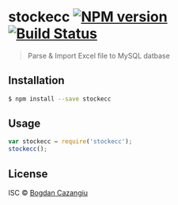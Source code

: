 # stockecc [![NPM version](https://badge.fury.io/js/stockecc.svg)](https://npmjs.org/package/stockecc) [![Build Status](https://travis-ci.org/devanim/stockecc.svg?branch=master)](https://travis-ci.org/devanim/stockecc)

> Parse & Import Excel file to MySQL datbase

## Installation

```sh
$ npm install --save stockecc
```

## Usage

```js
var stockecc = require('stockecc');
stockecc();
```

## License

ISC © [Bogdan Cazangiu](https://github.com/devanim)
